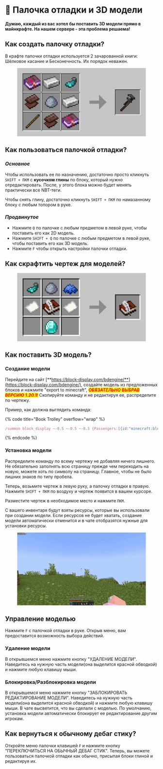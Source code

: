 # 📘 Палочка отладки и 3D модели

#### Думаю, каждый из вас хотел бы поставить 3D модели прямо в майнкрафте. На нашем сервере - эта проблема решаема!



## Как создать палочку отладки?

В крафте палочки отладки используется 2 зачарованной книги: Шёлковое касание и Бесконечность. Их порядок неважен.

<figure><img src="../../.gitbook/assets/crafting-grid (3).png" alt=""><figcaption></figcaption></figure>

## Как пользоваться палочкой отладки?

### _Основное_

Чтобы использовать ее по назначению, достаточно просто кликнуть `SHIFT + ПКМ` с **кусочком глины** по блоку, который нужно отредактировать. После, у этого блока можно будет менять практически все NBT-теги.

Чтобы снять глину, достаточно кликнуть `SHIFT + ПКМ` по намазанному блоку с любым топором в руке.

### _Продвинутое_

* Нажмите `Q` по палочке с любым предметом в левой руке, чтобы поставить его как 2D модель.
* Нажмите `SHIFT + Q` по палочке с любым предметом в левой руке, чтобы поставить его как 3D модель.
* Нажмите `F` чтобы открыть настройки палочки отладки.

## Как скрафтить чертеж для моделей?

<figure><img src="../../.gitbook/assets/crafting-grid (7).png" alt=""><figcaption></figcaption></figure>

## Как поставить 3D модель?

### Создание модели

Перейдите на сайт [**https://block-display.com/bdengine/**](https://block-display.com/bdengine/), создайте модель из предложенных блоков и нажмите "export to minecraft", _<mark style="color:red;">**ОБЯЗАТЕЛЬНО ВЫБРАВ ВЕРСИЮ 1.20.1!**</mark>_ Скопируйте команду и не редактируя ее, распределите по чертежу.

Пример, как должна выглядить команда:

{% code title="Book Trolley" overflow="wrap" %}
```javascript
/summon block_display ~-0.5 ~-0.5 ~-0.5 {Passengers:[{id:"minecraft:block_display",block_state:{Name:"minecraft:cauldron",Properties:{}},transformation:[0.75f,0f,0f,0.125f,0f,0.25f,0f,0.125f,0f,0f,1f,0f,0f,0f,0f,1f]},{id:"minecraft:block_display",block_state:{Name:"minecraft:cauldron",Properties:{}},transformation:[0.75f,0f,0f,0.125f,0f,0.25f,0f,0.625f,0f,0f,1f,0f,0f,0f,0f,1f]},{id:"minecraft:block_display",block_state:{Name:"minecraft:polished_blackstone_button",Properties:{face:"ceiling",facing:"east",powered:"false"}},transformation:[0f,1f,0f,0f,-1f,0f,0f,0.625f,0f,0f,0.625f,-0.1328f,0f,0f,0f,1f]},{id:"minecraft:block_display",block_state:{Name:"minecraft:polished_blackstone_button",Properties:{face:"ceiling",facing:"east",powered:"false"}},transformation:[0f,1f,0f,-0.875f,-1f,0f,0f,0.625f,0f,0f,0.625f,-0.1328f,0f,0f,0f,1f]},{id:"minecraft:block_display",block_state:{Name:"minecraft:polished_blackstone_button",Properties:{face:"ceiling",facing:"east",powered:"false"}},transformation:[0f,1f,0f,-0.875f,-1f,0f,0f,0.625f,0f,0f,0.625f,0.4922f,0f,0f,0f,1f]},{id:"minecraft:block_display",block_state:{Name:"minecraft:polished_blackstone_button",Properties:{face:"ceiling",facing:"east",powered:"false"}},transformation:[0f,1f,0f,0f,-1f,0f,0f,0.625f,0f,0f,0.625f,0.4922f,0f,0f,0f,1f]},{id:"minecraft:block_display",block_state:{Name:"minecraft:light_gray_candle",Properties:{candles:"1",lit:"false"}},transformation:[0.4375f,0f,0f,0.6875f,0f,1.6875f,0f,0.1875f,0f,0f,1f,-0.3125f,0f,0f,0f,1f]},{id:"minecraft:block_display",block_state:{Name:"minecraft:light_gray_candle",Properties:{candles:"1",lit:"false"}},transformation:[0.5625f,0f,0f,0.625f,0f,1.6875f,0f,0.1875f,0f,0f,1f,0.3125f,0f,0f,0f,1f]},{id:"minecraft:block_display",block_state:{Name:"minecraft:light_gray_candle",Properties:{candles:"1",lit:"false"}},transformation:[0.5625f,0f,0f,-0.1875f,0f,1.6875f,0f,0.1875f,0f,0f,1f,0.3125f,0f,0f,0f,1f]},{id:"minecraft:block_display",block_state:{Name:"minecraft:light_gray_candle",Properties:{candles:"1",lit:"false"}},transformation:[0.5625f,0f,0f,-0.1875f,0f,1.6875f,0f,0.1875f,0f,0f,1f,-0.3125f,0f,0f,0f,1f]},{id:"minecraft:block_display",block_state:{Name:"minecraft:light_gray_candle",Properties:{candles:"1",lit:"false"}},transformation:[0.5f,0f,0f,0.6563f,0f,0f,-1f,1.375f,0f,1f,0f,0.125f,0f,0f,0f,1f]},{id:"minecraft:block_display",block_state:{Name:"minecraft:light_gray_candle",Properties:{candles:"1",lit:"false"}},transformation:[-0.5f,0f,0f,1.1563f,0f,0f,-1f,1.375f,0f,-1f,0f,0.875f,0f,0f,0f,1f]},{id:"minecraft:block_display",block_state:{Name:"minecraft:light_gray_candle",Properties:{candles:"1",lit:"false"}},transformation:[0.5f,0f,0f,-0.1563f,0f,0f,1f,0.375f,0f,-1f,0f,0.875f,0f,0f,0f,1f]},{id:"minecraft:block_display",block_state:{Name:"minecraft:light_gray_candle",Properties:{candles:"1",lit:"false"}},transformation:[0.5f,0f,0f,-0.1563f,0f,0f,-1f,1.375f,0f,1f,0f,0.125f,0f,0f,0f,1f]},{id:"minecraft:item_display",item:{id:"minecraft:book",Count:1},item_display:"none",transformation:[0.625f,0f,0f,0.4375f,0f,0.5433f,0.2588f,0.4375f,0f,-0.1456f,0.9659f,0.1875f,0f,0f,0f,1f]},{id:"minecraft:item_display",item:{id:"minecraft:book",Count:1},item_display:"none",transformation:[-0.625f,0f,0f,0.4375f,0f,0.4871f,-0.5f,0.4375f,0f,-0.2812f,-0.866f,0.3125f,0f,0f,0f,1f]},{id:"minecraft:item_display",item:{id:"minecraft:writable_book",Count:1},item_display:"none",transformation:[0.5409f,-0.1363f,0.1294f,0.4375f,-0.0377f,0.1406f,0.9659f,0.8125f,-0.1499f,-0.5273f,0.2241f,0.375f,0f,0f,0f,1f]}]}
```
{% endcode %}



### Установка модели

Распределите команду по всему чертежу не добавляя ничего лишнего. Не обязательно заполнять всю страницу прежде чем переходить на новую, можете хоть по символу на страницу. Главное, чтобы не было лишних знаков по типу пробела.

Теперь, возьмите чертеж в левую руку, а палочку  отладки в правую. Нажмите `SHIFT + ПКМ` по воздуху и чертеж появится в вашем курсоре.

Разместите чертеж в необходимое место и нажмите `ПКМ`.

С вашего инвентаря будут взяты ресурсы, которые вы использовали при создании модели. Если ресурсов не будет хватать, создание модели автоматически отменится и в чате отобразятся нужные для установки ресурсы.

<figure><img src="../../.gitbook/assets/1102.gif" alt=""><figcaption></figcaption></figure>

## Управление моделью

Нажмите `F` с палочкой отладки в руке. Открыв меню, вам предоставится возможность выбора действий.

### Удаление модели

В открывшемся меню нажмите кнопку "УДАЛЕНИЕ МОДЕЛИ". Наведитесь на нужную часть модели(она выделится красной обводкой) и нажмите любую клавишу мыши.

### Блокировка/Разблокировка модели

В открывшемся меню нажмите кнопку "ЗАБЛОКИРОВАТЬ РЕДАКТИРОВАНИЕ МОДЕЛИ". Наведитесь на нужную часть модели(она выделится красной обводкой) и нажмите любую клавишу мыши. В чате высветится, что вы сделали с моделью. По умолчанию, установка модели автоматически блокирует ее редактирование другим игрокам.

## Как вернуться к обычному дебаг стику?

Откройте меню палочки клавишей `F` и нажмите кнопку "ПЕРЕКЛЮЧИТЬСЯ НА ОБЫЧНЫЙ ДЕБАГ СТИК". Теперь, вы можете пользоваться палочкой отладки как обычно, присыпая блоки глиной и редактируя их.
